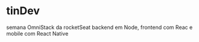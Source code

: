 # tinDev
semana OmniStack da rocketSeat backend em Node, frontend com Reac e mobile com React Native

